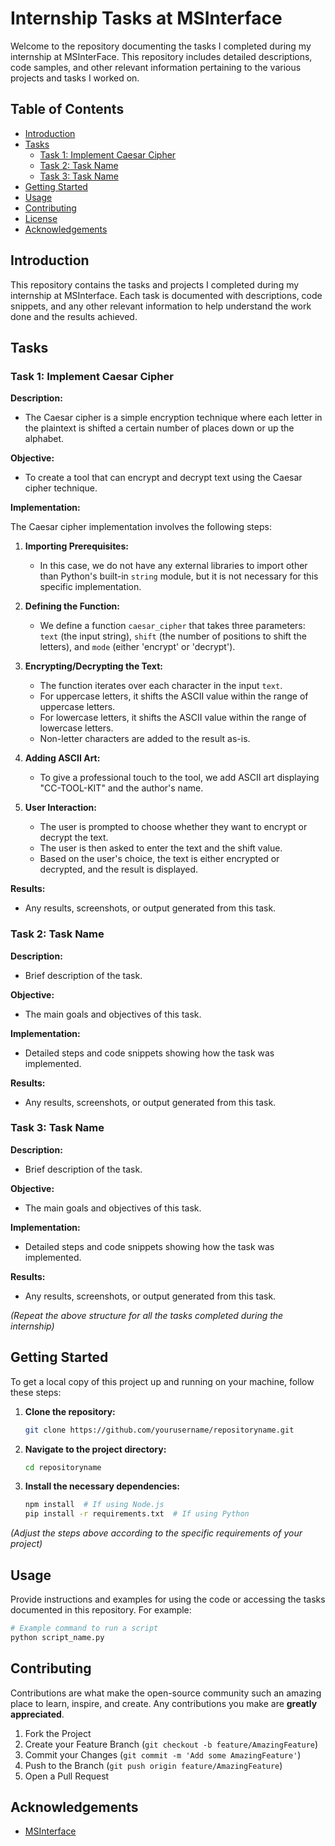 # Internship Tasks at MSInterface

Welcome to the repository documenting the tasks I completed during my internship at MSInterFace. This repository includes detailed descriptions, code samples, and other relevant information pertaining to the various projects and tasks I worked on.

## Table of Contents

- [Introduction](#introduction)
- [Tasks](#tasks)
  - [Task 1: Implement Caesar Cipher](#task-1-implement-caesar-cipher)
  - [Task 2: Task Name](#task-2-task-name)
  - [Task 3: Task Name](#task-3-task-name)
- [Getting Started](#getting-started)
- [Usage](#usage)
- [Contributing](#contributing)
- [License](#license)
- [Acknowledgements](#acknowledgements)

## Introduction

This repository contains the tasks and projects I completed during my internship at MSInterface. Each task is documented with descriptions, code snippets, and any other relevant information to help understand the work done and the results achieved.

## Tasks

### Task 1: Implement Caesar Cipher

**Description:**
- The Caesar cipher is a simple encryption technique where each letter in the plaintext is shifted a certain number of places down or up the alphabet.

**Objective:**
- To create a tool that can encrypt and decrypt text using the Caesar cipher technique.

**Implementation:**

The Caesar cipher implementation involves the following steps:

1. **Importing Prerequisites:**
   - In this case, we do not have any external libraries to import other than Python's built-in `string` module, but it is not necessary for this specific implementation.

2. **Defining the Function:**
   - We define a function `caesar_cipher` that takes three parameters: `text` (the input string), `shift` (the number of positions to shift the letters), and `mode` (either 'encrypt' or 'decrypt').

3. **Encrypting/Decrypting the Text:**
   - The function iterates over each character in the input `text`.
   - For uppercase letters, it shifts the ASCII value within the range of uppercase letters.
   - For lowercase letters, it shifts the ASCII value within the range of lowercase letters.
   - Non-letter characters are added to the result as-is.


4. **Adding ASCII Art:**
   - To give a professional touch to the tool, we add ASCII art displaying "CC-TOOL-KIT" and the author's name.

5. **User Interaction:**
   - The user is prompted to choose whether they want to encrypt or decrypt the text.
   - The user is then asked to enter the text and the shift value.
   - Based on the user's choice, the text is either encrypted or decrypted, and the result is displayed.

**Results:**
- Any results, screenshots, or output generated from this task.

### Task 2: Task Name

**Description:**
- Brief description of the task.

**Objective:**
- The main goals and objectives of this task.

**Implementation:**
- Detailed steps and code snippets showing how the task was implemented.

**Results:**
- Any results, screenshots, or output generated from this task.

### Task 3: Task Name

**Description:**
- Brief description of the task.

**Objective:**
- The main goals and objectives of this task.

**Implementation:**
- Detailed steps and code snippets showing how the task was implemented.

**Results:**
- Any results, screenshots, or output generated from this task.

*(Repeat the above structure for all the tasks completed during the internship)*

## Getting Started

To get a local copy of this project up and running on your machine, follow these steps:

1. **Clone the repository:**
    ```bash
    git clone https://github.com/yourusername/repositoryname.git
    ```
2. **Navigate to the project directory:**
    ```bash
    cd repositoryname
    ```
3. **Install the necessary dependencies:**
    ```bash
    npm install  # If using Node.js
    pip install -r requirements.txt  # If using Python
    ```

*(Adjust the steps above according to the specific requirements of your project)*

## Usage

Provide instructions and examples for using the code or accessing the tasks documented in this repository. For example:

```bash
# Example command to run a script
python script_name.py
```

## Contributing

Contributions are what make the open-source community such an amazing place to learn, inspire, and create. Any contributions you make are **greatly appreciated**.

1. Fork the Project
2. Create your Feature Branch (`git checkout -b feature/AmazingFeature`)
3. Commit your Changes (`git commit -m 'Add some AmazingFeature'`)
4. Push to the Branch (`git push origin feature/AmazingFeature`)
5. Open a Pull Request

## Acknowledgements

- [MSInterface](https://msinterface.in/)
